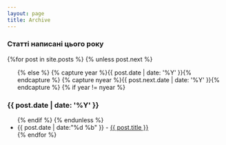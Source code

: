 ```yaml
---
layout: page
title: Archive
---
```


<section>
  <h3>Статті написані цього року</h3>
  {%for post in site.posts %}
    {% unless post.next %}
      <ul>
    {% else %}
      {% capture year %}{{ post.date | date: '%Y' }}{% endcapture %}
      {% capture nyear %}{{ post.next.date | date: '%Y' }}{% endcapture %}
      {% if year != nyear %}
        </ul>
        <h3>{{ post.date | date: '%Y' }}</h3>
        <ul>
      {% endif %}
    {% endunless %}
      <li><time>{{ post.date | date:"%d %b" }} - </time><a href="{{ post.url }}">{{ post.title }}</a></li>
  {% endfor %}
  </ul>
</section>



